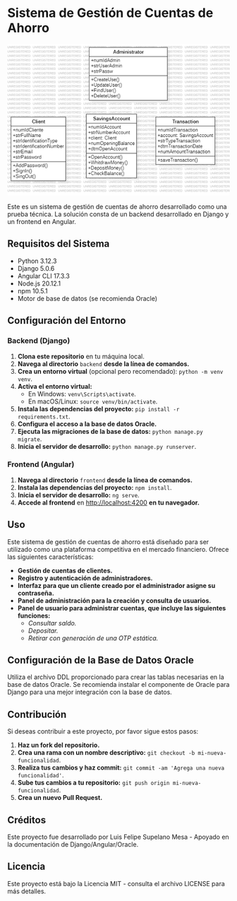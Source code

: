 # Sistema de Gestión de Cuentas de Ahorro

![Diagrama de Clases](ClassDiagram.png)

Este es un sistema de gestión de cuentas de ahorro desarrollado como una prueba técnica. La solución consta de un backend desarrollado en Django y un frontend en Angular.

## Requisitos del Sistema
- Python 3.12.3
- Django 5.0.6
- Angular CLI 17.3.3
- Node.js 20.12.1
- npm 10.5.1
- Motor de base de datos (se recomienda Oracle)

## Configuración del Entorno

### Backend (Django)
1. **Clona este repositorio** en tu máquina local.
2. **Navega al directorio** `backend` **desde la línea de comandos.**
3. **Crea un entorno virtual** (opcional pero recomendado): `python -m venv venv`.
4. **Activa el entorno virtual:**
   - En Windows: `venv\Scripts\activate`.
   - En macOS/Linux: `source venv/bin/activate`.
5. **Instala las dependencias del proyecto:** `pip install -r requirements.txt`.
6. **Configura el acceso a la base de datos Oracle.**
7. **Ejecuta las migraciones de la base de datos:** `python manage.py migrate`.
8. **Inicia el servidor de desarrollo:** `python manage.py runserver`.

### Frontend (Angular)
1. **Navega al directorio** `frontend` **desde la línea de comandos.**
2. **Instala las dependencias del proyecto:** `npm install`.
3. **Inicia el servidor de desarrollo:** `ng serve`.
4. **Accede al frontend** en [http://localhost:4200](http://localhost:4200) **en tu navegador.**

## Uso

Este sistema de gestión de cuentas de ahorro está diseñado para ser utilizado como una plataforma competitiva en el mercado financiero. Ofrece las siguientes características:

- **Gestión de cuentas de clientes.**
- **Registro y autenticación de administradores.**
- **Interfaz para que un cliente creado por el administrador asigne su contraseña.**
- **Panel de administración para la creación y consulta de usuarios.**
- **Panel de usuario para administrar cuentas, que incluye las siguientes funciones:**
  - *Consultar saldo.*
  - *Depositar.*
  - *Retirar con generación de una OTP estática.*

## Configuración de la Base de Datos Oracle

Utiliza el archivo DDL proporcionado para crear las tablas necesarias en la base de datos Oracle. Se recomienda instalar el componente de Oracle para Django para una mejor integración con la base de datos.

## Contribución

Si deseas contribuir a este proyecto, por favor sigue estos pasos:

1. **Haz un fork del repositorio.**
2. **Crea una rama con un nombre descriptivo:** `git checkout -b mi-nueva-funcionalidad`.
3. **Realiza tus cambios y haz commit:** `git commit -am 'Agrega una nueva funcionalidad'`.
4. **Sube tus cambios a tu repositorio:** `git push origin mi-nueva-funcionalidad`.
5. **Crea un nuevo Pull Request.**

## Créditos

Este proyecto fue desarrollado por Luis Felipe Supelano Mesa - Apoyado en la documentación de Django/Angular/Oracle.

## Licencia

Este proyecto está bajo la Licencia MIT - consulta el archivo LICENSE para más detalles.
